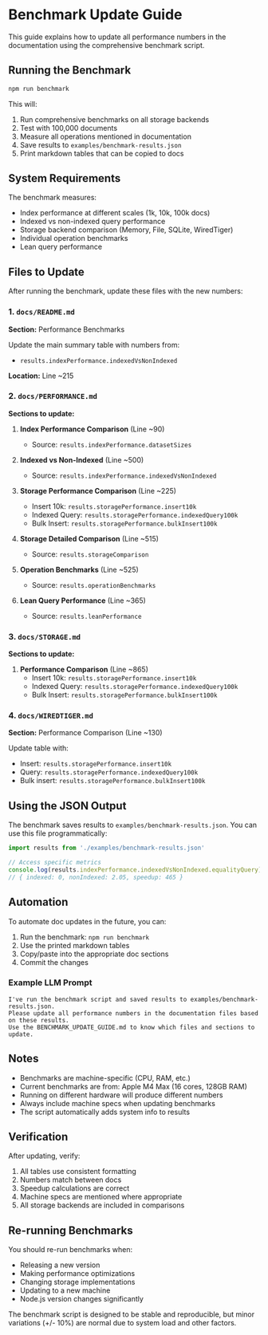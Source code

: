 # Benchmark Update Guide

This guide explains how to update all performance numbers in the documentation using the comprehensive benchmark script.

## Running the Benchmark

```bash
npm run benchmark
```

This will:

1. Run comprehensive benchmarks on all storage backends
2. Test with 100,000 documents
3. Measure all operations mentioned in documentation
4. Save results to `examples/benchmark-results.json`
5. Print markdown tables that can be copied to docs

## System Requirements

The benchmark measures:

- Index performance at different scales (1k, 10k, 100k docs)
- Indexed vs non-indexed query performance
- Storage backend comparison (Memory, File, SQLite, WiredTiger)
- Individual operation benchmarks
- Lean query performance

## Files to Update

After running the benchmark, update these files with the new numbers:

### 1. `docs/README.md`

**Section:** Performance Benchmarks

Update the main summary table with numbers from:

- `results.indexPerformance.indexedVsNonIndexed`

**Location:** Line ~215

### 2. `docs/PERFORMANCE.md`

**Sections to update:**

1. **Index Performance Comparison** (Line ~90)
   - Source: `results.indexPerformance.datasetSizes`

2. **Indexed vs Non-Indexed** (Line ~500)
   - Source: `results.indexPerformance.indexedVsNonIndexed`

3. **Storage Performance Comparison** (Line ~225)
   - Insert 10k: `results.storagePerformance.insert10k`
   - Indexed Query: `results.storagePerformance.indexedQuery100k`
   - Bulk Insert: `results.storagePerformance.bulkInsert100k`

4. **Storage Detailed Comparison** (Line ~515)
   - Source: `results.storageComparison`

5. **Operation Benchmarks** (Line ~525)
   - Source: `results.operationBenchmarks`

6. **Lean Query Performance** (Line ~365)
   - Source: `results.leanPerformance`

### 3. `docs/STORAGE.md`

**Sections to update:**

1. **Performance Comparison** (Line ~865)
   - Insert 10k: `results.storagePerformance.insert10k`
   - Indexed Query: `results.storagePerformance.indexedQuery100k`
   - Bulk Insert: `results.storagePerformance.bulkInsert100k`

### 4. `docs/WIREDTIGER.md`

**Section:** Performance Comparison (Line ~130)

Update table with:

- Insert: `results.storagePerformance.insert10k`
- Query: `results.storagePerformance.indexedQuery100k`
- Bulk insert: `results.storagePerformance.bulkInsert100k`

## Using the JSON Output

The benchmark saves results to `examples/benchmark-results.json`. You can use this file programmatically:

```typescript
import results from './examples/benchmark-results.json'

// Access specific metrics
console.log(results.indexPerformance.indexedVsNonIndexed.equalityQuery)
// { indexed: 0, nonIndexed: 2.05, speedup: 465 }
```

## Automation

To automate doc updates in the future, you can:

1. Run the benchmark: `npm run benchmark`
2. Use the printed markdown tables
3. Copy/paste into the appropriate doc sections
4. Commit the changes

### Example LLM Prompt

```
I've run the benchmark script and saved results to examples/benchmark-results.json.
Please update all performance numbers in the documentation files based on these results.
Use the BENCHMARK_UPDATE_GUIDE.md to know which files and sections to update.
```

## Notes

- Benchmarks are machine-specific (CPU, RAM, etc.)
- Current benchmarks are from: Apple M4 Max (16 cores, 128GB RAM)
- Running on different hardware will produce different numbers
- Always include machine specs when updating benchmarks
- The script automatically adds system info to results

## Verification

After updating, verify:

1. All tables use consistent formatting
2. Numbers match between docs
3. Speedup calculations are correct
4. Machine specs are mentioned where appropriate
5. All storage backends are included in comparisons

## Re-running Benchmarks

You should re-run benchmarks when:

- Releasing a new version
- Making performance optimizations
- Changing storage implementations
- Updating to a new machine
- Node.js version changes significantly

The benchmark script is designed to be stable and reproducible, but minor variations (+/- 10%) are normal due to system load and other factors.
